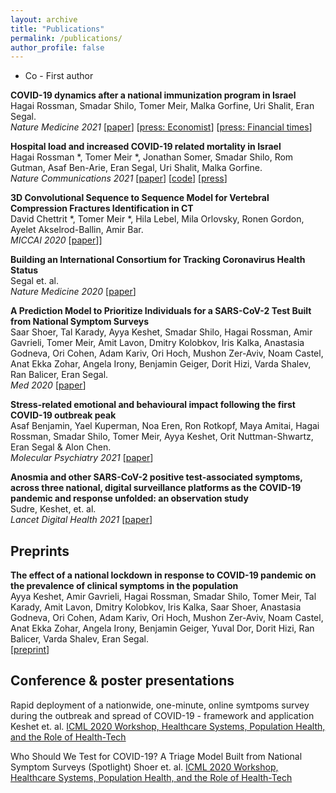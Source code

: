 ```yaml
---
layout: archive
title: "Publications"
permalink: /publications/
author_profile: false
---
```


* Co - First author

**COVID-19 dynamics after a national immunization program in Israel**\
Hagai Rossman, Smadar Shilo, Tomer Meir, Malka Gorfine, Uri Shalit, Eran Segal.\
_Nature Medicine 2021_ [[paper](https://www.nature.com/articles/s41591-021-01337-2)] 
[[press: Economist](https://www.economist.com/briefing/2021/02/13/when-covid-19-vaccines-meet-the-new-variants-of-the-virus)] 
[[press: Financial times](https://www.ft.com/content/0cdc8563-1e6d-4089-bedb-b0f675c0d683)]

**Hospital load and increased COVID-19 related mortality in Israel**\
Hagai Rossman *, Tomer Meir *, Jonathan Somer, Smadar Shilo, Rom Gutman, Asaf Ben-Arie, Eran Segal, Uri Shalit, Malka Gorfine.\
_Nature Communications 2021_ [[paper](https://www.nature.com/articles/s41467-021-22214-z)] [[code](https://github.com/tomer1812/covid19-israel-multi-state-hospitalization-model)] [[press](https://www.vox.com/2021/1/13/22224445/covid-19-deaths-in-us-hospital-beds-icu)]

**3D Convolutional Sequence to Sequence Model for Vertebral Compression Fractures Identification in CT**\
David Chettrit *, Tomer Meir *, Hila Lebel, Mila Orlovsky, Ronen Gordon, Ayelet Akselrod-Ballin, Amir Bar.\
_MICCAI 2020_ [[paper](https://www.springerprofessional.de/en/3d-convolutional-sequence-to-sequence-model-for-vertebral-compre/18443596)]]

**Building an International Consortium for Tracking Coronavirus Health Status**\
Segal et. al.\
_Nature Medicine 2020_ [[paper](https://www.nature.com/articles/s41591-020-0929-x)]

**A Prediction Model to Prioritize Individuals for a SARS-CoV-2 Test Built from National Symptom Surveys**\
Saar Shoer, Tal Karady, Ayya Keshet, Smadar Shilo, Hagai Rossman, Amir Gavrieli, Tomer Meir, Amit Lavon, Dmitry Kolobkov, Iris Kalka, Anastasia Godneva, Ori Cohen, Adam Kariv, Ori Hoch, Mushon Zer-Aviv, Noam Castel, Anat Ekka Zohar, Angela Irony, Benjamin Geiger, Dorit Hizi, Varda Shalev, Ran Balicer, Eran Segal.\
_Med 2020_ [[paper](https://www.sciencedirect.com/science/article/pii/S2666634020300192)]

**Stress-related emotional and behavioural impact following the first COVID-19 outbreak peak**\
Asaf Benjamin, Yael Kuperman, Noa Eren, Ron Rotkopf, Maya Amitai, Hagai Rossman, Smadar Shilo, Tomer Meir, Ayya Keshet, Orit Nuttman-Shwartz, Eran Segal & Alon Chen. \
_Molecular Psychiatry 2021_ [[paper](https://www.nature.com/articles/s41380-021-01219-6)]

**Anosmia and other SARS-CoV-2 positive test-associated symptoms, across three national, digital surveillance platforms as the COVID-19 pandemic and response unfolded: an observation study**\
Sudre, Keshet, et. al.\
_Lancet Digital Health 2021_ [[paper](https://www.sciencedirect.com/science/article/pii/S2589750021001151)]

## Preprints

**The effect of a national lockdown in response to COVID-19 pandemic on the prevalence of clinical symptoms in the population**\
Ayya Keshet, Amir Gavrieli, Hagai Rossman, Smadar Shilo, Tomer Meir, Tal Karady, Amit Lavon, Dmitry Kolobkov, Iris Kalka, Saar Shoer, Anastasia Godneva, Ori Cohen, Adam Kariv, Ori Hoch, Mushon Zer-Aviv, Noam Castel, Anat Ekka Zohar, Angela Irony, Benjamin Geiger, Yuval Dor, Dorit Hizi, Ran Balicer, Varda Shalev, Eran Segal.\
[[preprint](https://www.medrxiv.org/content/10.1101/2020.04.27.20076000v2)]


## Conference & poster presentations

Rapid deployment of a nationwide, one-minute, online symtpoms survey during the outbreak and spread of COVID-19 - framework and application
Keshet et. al.
[ICML 2020 Workshop, Healthcare Systems, Population Health, and the Role of Health-Tech](https://sites.google.com/view/hsys2020)

Who Should We Test for COVID-19? A Triage Model Built from National Symptom Surveys (Spotlight)
Shoer et. al.
[ICML 2020 Workshop, Healthcare Systems, Population Health, and the Role of Health-Tech](https://sites.google.com/view/hsys2020)



